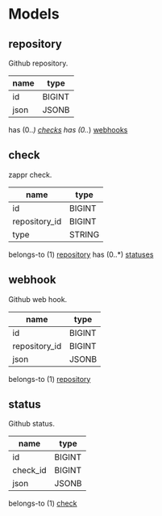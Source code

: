 # Models

## repository

Github repository.

|name          |type   |
|--------------|-------|
|id            |BIGINT |
|json          |JSONB  |

has (0..*) [checks](#check)
has (0..*) [webhooks](#webhook)

## check

zappr check.

|name          |type   |
|--------------|-------|
|id            |BIGINT |
|repository_id |BIGINT |
|type          |STRING |

belongs-to (1) [repository](#repository)
has (0..*) [statuses](#status)

## webhook

Github web hook.

|name          |type   |
|--------------|-------|
|id            |BIGINT |
|repository_id |BIGINT |
|json          |JSONB  |

belongs-to (1) [repository](#repository)

## status

Github status.

|name          |type   |
|--------------|-------|
|id            |BIGINT |
|check_id      |BIGINT |
|json          |JSONB  |

belongs-to (1) [check](#check)
